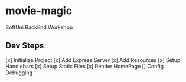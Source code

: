 # movie-magic
SoftUni BackEnd Workshop


## Dev Steps

[x] Initialize Project
[x] Add Express Server
[x] Add Resources
[x] Setup Handlebars
[x] Setup Static Files
[x] Render HomePage
[] Config Debugging
